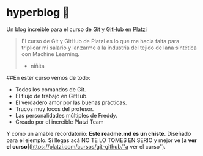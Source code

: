# hyperblog 💚
Un blog increible para el curso de [Git y GitHub](https://platzi.com/cursos/git-github/ "Git y GitHub") en [Platzi](http://platzi.com "Platzi")
>El curso de Git y GitHub de Platzi es lo que me hacia falta para triplicar mi salario y lanzarme a la industria del tejido de lana sintética con Machine Learning.
> - niñita

##En ester curso vemos de todo:
* Todos los comandos de Git.
* El flujo de trabajo en GitHub.
* El verdadero amor por las buenas prácticas.
* Trucos muy locos del profesor.
* Las personalidades múltiples de Freddy.
* Creado por el increible Platzi Team

Y como un amable recordatorio: **Este readme.md es un chiste**. Diseñado para el ejemplo. Si llegas acá NO TE LO TOMES EN SERIO y mejor ve [**a ver el curso**](https://platzi.com/cursos/git-github/"a ver el curso").
